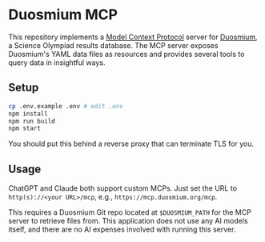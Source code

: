 # Duosmium MCP

This repository implements a [Model Context Protocol](https://modelcontextprotocol.io) server for [Duosmium](https://www.duosmium.org), a Science Olympiad results database. The MCP server exposes Duosmium's YAML data files as resources and provides several tools to query data in insightful ways.

## Setup

```bash
cp .env.example .env # edit .env
npm install
npm run build
npm start
```

You should put this behind a reverse proxy that can terminate TLS for you.

## Usage

ChatGPT and Claude both support custom MCPs. Just set the URL to `http(s)://<your URL>/mcp`, e.g., `https://mcp.duosmium.org/mcp`.

This requires a Duosmium Git repo located at `$DUOSMIUM_PATH` for the MCP server to retrieve files from. This application does not use any AI models itself, and there are no AI expenses involved with running this server.
